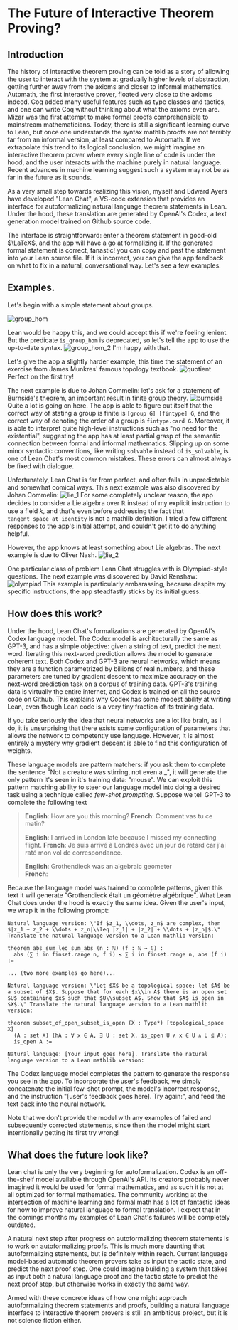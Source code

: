 # The Future of Interactive Theorem Proving?

## Introduction

The history of interactive theorem proving can be told as a story of allowing the user to interact with the system at gradually higher levels of abstraction, getting further away from the axioms and closer to informal mathematics. Automath, the first interactive prover, floated very close to the axioms indeed. Coq added many useful features such as type classes and tactics, and one can write Coq without thinking about what the axioms even are. Mizar was the first attempt to make formal proofs comprehensible to mainstream mathematicians. Today, there is still a significant learning curve to Lean, but once one understands the syntax mathlib proofs  are not terribly far from an informal version, at least compared to Automath. If we extrapolate this trend to its logical conclusion, we might imagine an interactive theorem prover where every single line of code is under the hood, and the user interacts with the machine purely in natural language. Recent advances in machine learning suggest such a system may not be as far in the future as it sounds.

As a very small step towards realizing this vision, myself and Edward Ayers have developed "Lean Chat", a VS-code extension that provides an interface for autoformalizing natural language theorem statements in Lean. Under the hood, these translation are generated by OpenAI's Codex, a text generation model trained on Github source code.

The interface is straightforward: enter a theorem statement in good-old $\LaTeX$, and the app will have a go at formalizing it. If the generated formal statement is correct, fanastic! you can copy and past the statement into your Lean source file. If it is incorrect, you can give the app feedback on what to fix in a natural, conversational way. Let's see a few examples.

## Examples.
Let's begin with a simple statement about groups.

![group_hom](images/group_hom.png)

Lean would be happy this, and we could accept this if we're feeling lenient. But the predicate `is_group_hom` is deprecated, so let's tell the app to use the up-to-date syntax.
![group_hom_2](images/group_hom_1.png)
I'm happy with that.

Let's give the app a slightly harder example, this time the statement of an exercise from James Munkres' famous topology textbook.
![quotient](images/quotient.png)
Perfect on the first try!

The next example is due to Johan Commelin: let's ask for a statement of Burnside's theorem, an important result in finite group theory.
![burnside](images/burnside.png)
Quite a lot is going on here. The app is able to figure out itself that the correct way of stating a group is finite is `[group G] [fintype] G`, and the correct way of denoting the order of a group is `fintype.card G`. Moreover, it is able to interpret quite high-level instructions such as "no need for the existential", suggesting the app has at least partial grasp of the semantic connection between formal and informal mathematics. Slipping up on some minor syntactic conventions, like writing `solvable` instead of `is_solvable`, is one of Lean Chat's most common mistakes. These errors can almost always be fixed with dialogue.

Unfortunately, Lean Chat is far from perfect, and often fails in unpredictable and somewhat comical ways. This next example was also discovered by Johan Commelin:
![lie_1](images/lie_1.png)
For some completely unclear reason, the app decides to consider a Lie algebra over $\mathbb{R}$ instead of my explicit instruction to use a field $k$, and that's even before addressing the fact that `tangent_space_at_identity` is not a mathlib definition. I tried a few different responses to the app's initial attempt, and couldn't get it to do anything helpful.

However, the app knows at least something about Lie algebras. The next example is due to Oliver Nash.
![lie_2](images/lie_2.png)

One particular class of problem Lean Chat struggles with is Olympiad-style questions. The next example was discovered by David Renshaw:
![olympiad](images/olympiad.png)
This example is particularly embarassing, because despite my specific instructions, the app steadfastly sticks by its initial guess.

## How does this work?
Under the hood, Lean Chat's formalizations are generated by OpenAI's Codex language model. The Codex model is architecturally the same as GPT-3, and has a simple objective: given a string of text, predict the next word. Iterating this next-word prediction allows the model to generate coherent text. Both Codex and GPT-3 are neural networks, which means they are a function parametrized by billions of real numbers, and these parameters are tuned by gradient descent to maximize accuracy on the next-word prediction task on a corpus of training data. GPT-3's training data is virtually the entire internet, and Codex is trained on all the source code on Github. This explains why Codex has some modest ability at writing Lean, even though Lean code is a very tiny fraction of its training data.

If you take seriously the idea that neural networks are a lot like brain, as I do, it is unsurprising that there exists some configuration of parameters that allows the network to competently use language. However, it is almost entirely a mystery why gradient descent is able to find this configuration of weights.

These language models are pattern matchers: if you ask them to complete the sentence "Not a creature was stirring, not even a _", it will generate the only pattern it's seen in it's training data: "mouse". We can exploit this pattern matching ability to steer our language model into doing a desired task using a technique called *few-shot prompting*. Suppose we tell GPT-3 to complete the following text
> **English**: How are you this morning?
> **French**: Comment vas tu ce matin?
> 
> **English**: I arrived in London late because I missed my connecting flight.
> **French**: Je suis arrivé à Londres avec un jour de retard car j'ai raté mon vol de correspondance.
> 
> **English**: Grothendieck was an algebraic geometer  
> **French**:

Because the language model was trained to complete patterns, given this text it will generate "Grothendieck était un géomètre algébrique". What Lean Chat does under the hood is exactly the same idea. Given the user's input, we wrap it in the following prompt:

```
Natural language version: \"If $z_1, \\dots, z_n$ are complex, then $|z_1 + z_2 + \\dots + z_n|\\leq |z_1| + |z_2| + \\dots + |z_n|$.\" Translate the natural language version to a Lean mathlib version:

theorem abs_sum_leq_sum_abs (n : ℕ) (f : ℕ → ℂ) :
  abs (∑ i in finset.range n, f i) ≤ ∑ i in finset.range n, abs (f i) :=

... (two more examples go here)...

Natural language version: \"Let $X$ be a topological space; let $A$ be a subset of $X$. Suppose that for each $x\\in A$ there is an open set $U$ containing $x$ such that $U\\subset A$. Show that $A$ is open in $X$.\" Translate the natural language version to a Lean mathlib version:

theorem subset_of_open_subset_is_open (X : Type*) [topological_space X]
  (A : set X) (hA : ∀ x ∈ A, ∃ U : set X, is_open U ∧ x ∈ U ∧ U ⊆ A):
  is_open A :=

Natural language: [Your input goes here]. Translate the natural language version to a Lean mathlib version:
```
The Codex language model completes the pattern to generate the response you see in the app. To incorporate the user's feedback, we simply concatenate the initial few-shot prompt, the model's incorrect response, and the instruction "[user's feedback goes here]. Try again:", and feed the text back into the neural network.

Note that we don't provide the model with any examples of failed and subsequently corrected statements, since then the model might start intentionally getting its first try wrong!

## What does the future look like?
Lean chat is only the very beginning for autoformalization. Codex is an off-the-shelf model available through OpenAI's API. Its creators probably never imagined it would be used for formal mathematics, and as such it is not at all optimized for formal mathematics. The community working at the intersection of machine learning and formal math has a lot of fantastic ideas for how to improve natural language to formal translation. I expect that in the comings months my examples of Lean Chat's failures will be completely outdated.

A natural next step after progress on autoformalizing theorem statements is to work on autoformalizing proofs. This is much more daunting that autoformalizing statements, but is definitely within reach. Current language model-based automatic theorem provers take as input the tactic state, and predict the next proof step. One could imagine building a system that takes as input both a natural language proof and the tactic state to predict the next proof step, but otherwise works in exactly the same way.

Armed with these concrete ideas of how one might approach autoformalizing theorem statements and proofs, building a natural language interface to interactive theorem provers is still an ambitious project, but it is not science fiction either.
